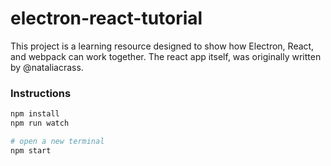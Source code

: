 # electron-react-tutorial

This project is a learning resource designed to show how Electron, React, and webpack can work together. The react app itself, was originally written by @nataliacrass.

### Instructions

```bash
npm install
npm run watch

# open a new terminal
npm start
```
